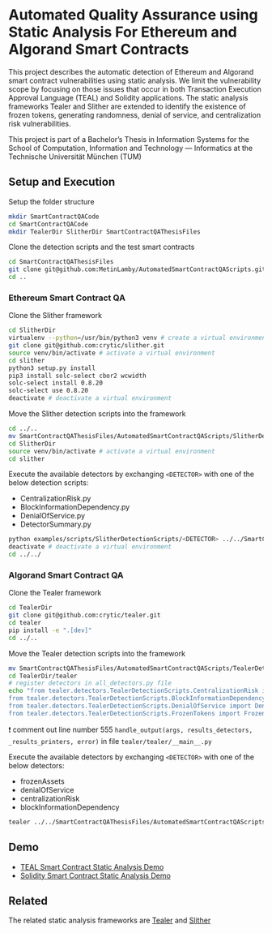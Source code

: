 # Automated Quality Assurance using Static Analysis For Ethereum and Algorand Smart Contracts

This project describes the automatic detection of Ethereum and Algorand smart contract vulnerabilities using static analysis. We limit the vulnerability scope by focusing on those issues that occur in both Transaction Execution Approval Language (TEAL) and Solidity applications. The static analysis frameworks Tealer and Slither are extended to identify the existence of frozen tokens, generating randomness, denial of service, and centralization risk vulnerabilities.

This project is part of a Bachelor’s Thesis in Information Systems for the School of Computation, Information and Technology — Informatics at the Technische Universität München (TUM)
## Setup and Execution

Setup the folder structure
```bash
mkdir SmartContractQACode
cd SmartContractQACode
mkdir TealerDir SlitherDir SmartContractQAThesisFiles
```

Clone the detection scripts and the test smart contracts
```bash
cd SmartContractQAThesisFiles
git clone git@github.com:MetinLamby/AutomatedSmartContractQAScripts.git
cd ..
```

### Ethereum Smart Contract QA
Clone the Slither framework
```bash
cd SlitherDir
virtualenv --python=/usr/bin/python3 venv # create a virtual environment
git clone git@github.com:crytic/slither.git
source venv/bin/activate # activate a virtual environment
cd slither
python3 setup.py install
pip3 install solc-select cbor2 wcwidth
solc-select install 0.8.20
solc-select use 0.8.20
deactivate # deactivate a virtual environment
```

Move the Slither detection scripts into the framework
```bash
cd ../..  
mv SmartContractQAThesisFiles/AutomatedSmartContractQAScripts/SlitherDetectionScripts/ SlitherDir/slither/examples/scripts/
cd SlitherDir
source venv/bin/activate # activate a virtual environment
cd slither
```

Execute the available detectors by exchanging ```<DETECTOR>``` with one of the below detection scripts:
- CentralizationRisk.py
- BlockInformationDependency.py
- DenialOfService.py
- DetectorSummary.py
```bash
python examples/scripts/SlitherDetectionScripts/<DETECTOR> ../../SmartContractQAThesisFiles/AutomatedSmartContractQAScripts/TestSmartContracts/Solidity/experimentContract.sol
deactivate # deactivate a virtual environment
cd ../../
```

### Algorand Smart Contract QA
Clone the Tealer framework
```bash
cd TealerDir
git clone git@github.com:crytic/tealer.git
cd tealer
pip install -e ".[dev]"
cd ../..
```

Move the Tealer detection scripts into the framework
```bash
mv SmartContractQAThesisFiles/AutomatedSmartContractQAScripts/TealerDetectionScripts TealerDir/tealer/tealer/detectors/
cd TealerDir/tealer 
# register detectors in all_detectors.py file
echo "from tealer.detectors.TealerDetectionScripts.CentralizationRisk import CentralizationRisk
from tealer.detectors.TealerDetectionScripts.BlockInformationDependency import BlockInformationDependency
from tealer.detectors.TealerDetectionScripts.DenialOfService import DenialOfService
from tealer.detectors.TealerDetectionScripts.FrozenTokens import FrozenAssets" >> tealer/detectors/all_detectors.py
```

❗ comment out line number 555 ```handle_output(args, results_detectors, _results_printers, error)``` in file ```tealer/tealer/__main__.py```

Execute the available detectors by exchanging ```<DETECTOR>``` with one of the below detectors:
- frozenAssets
- denialOfService
- centralizationRisk
- blockInformationDependency
```bash
tealer ../../SmartContractQAThesisFiles/AutomatedSmartContractQAScripts/TestSmartContracts/TEAL/experimentContract.teal --detect <DETECTOR>
```

## Demo
- [TEAL Smart Contract Static Analysis Demo](https://youtu.be/NnaqdfUmyDA)
- [Solidity Smart Contract Static Analysis Demo](https://youtu.be/HJvL00_5r3s)

## Related

The related static analysis frameworks are
[Tealer](https://github.com/crytic/tealer) and 
[Slither](https://github.com/crytic/slither)


